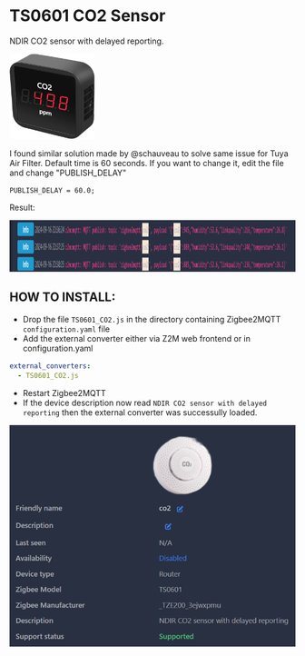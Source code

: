 # TS0601 CO2 Sensor
NDIR CO2 sensor with delayed reporting. 


<img width="150" height="150" src="assets/sensor.jpg">

I found similar solution made by @schauveau to solve same issue for Tuya Air Filter.
Default time is 60 seconds. If you want to change it, edit the file and change "PUBLISH_DELAY"
````text
PUBLISH_DELAY = 60.0;
````
Result:

<img width="1322" height="91" src="assets/reports.png">

## HOW TO INSTALL:
- Drop the file `TS0601_CO2.js` in the directory containing Zigbee2MQTT `configuration.yaml` file
- Add the external converter either via Z2M web frontend or in configuration.yaml
```yaml
external_converters:
  - TS0601_CO2.js
```
- Restart Zigbee2MQTT
- If the device description now read `NDIR CO2 sensor with delayed reporting` then the external converter was successully loaded.

<img src="assets/success.png">

